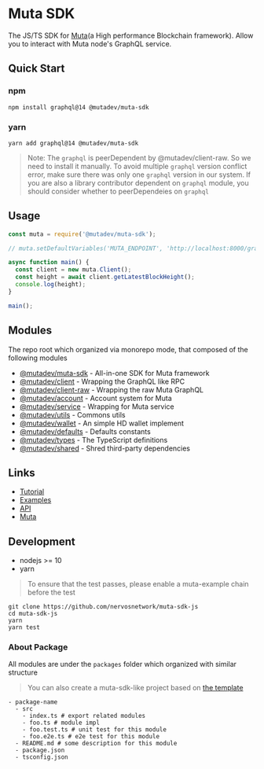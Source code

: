 # Muta SDK

The JS/TS SDK for [Muta](https://github.com/nervosnetwork/muta)(a High performance Blockchain framework). Allow you to interact with Muta node's GraphQL service.

## Quick Start

### npm

```shell
npm install graphql@14 @mutadev/muta-sdk
```

### yarn

```shell
yarn add graphql@14 @mutadev/muta-sdk
```

> Note: The `graphql` is peerDependent by @mutadev/client-raw. So we need to install it manually. To avoid multiple `graphql` version conflict error, make sure there was only one `graphql` version in our system. If you are also a library contributor dependent on `graphql` module, you should consider whether to peerDependeies on `graphql`

## Usage

```js
const muta = require('@mutadev/muta-sdk');

// muta.setDefaultVariables('MUTA_ENDPOINT', 'http://localhost:8000/graphql');

async function main() {
  const client = new muta.Client();
  const height = await client.getLatestBlockHeight();
  console.log(height);
}

main();
```

## Modules

The repo root which organized via monorepo mode, that composed of the following modules

- [@mutadev/muta-sdk](./packages/muta-sdk) - All-in-one SDK for Muta framework
- [@mutadev/client](./packages/muta-client) - Wrapping the GraphQL like RPC
- [@mutadev/client-raw](./packages/muta-client-raw) - Wrapping the raw Muta GraphQL
- [@mutadev/account](./packages/muta-account) - Account system for Muta
- [@mutadev/service](./packages/muta-service) - Wrapping for Muta service
- [@mutadev/utils](./packages/muta-utils) - Commons utils
- [@mutadev/wallet](./packages/muta-wallet) - An simple HD wallet implement
- [@mutadev/defaults](./packages/muta-defaults) - Defaults constants
- [@mutadev/types](./packages/muta-types) - The TypeScript definitions
- [@mutadev/shared](./packages/shared) - Shred third-party dependencies

## Links

- [Tutorial](./docs/tutorial.md)
- [Examples](./examples)
- [API](https://nervosnetwork.github.io/muta-sdk-js)
- [Muta](https://github.com/nervosnetwork/muta)

## Development

- nodejs >= 10
- yarn

> To ensure that the test passes, please enable a muta-example chain before the test

```shell
git clone https://github.com/nervosnetwork/muta-sdk-js
cd muta-sdk-js
yarn
yarn test
```

### About Package

All modules are under the `packages` folder which organized with similar structure

> You can also create a muta-sdk-like project based on [the template](https://github.com/homura/typescript-monorepo-template)

```
- package-name
  - src
    - index.ts # export related modules
    - foo.ts # module impl
    - foo.test.ts # unit test for this module
    - foo.e2e.ts # e2e test for this module
  - README.md # some description for this module
  - package.json
  - tsconfig.json
```
